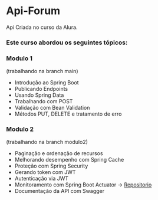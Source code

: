 # Api-Forum
 Api Criada no curso da Alura. 
 
<h3> Este curso abordou os seguintes tópicos: </h3>
<h3> Modulo 1 </h3> 
(trabalhando na branch main)

 - Introdução ao Spring Boot
 - Publicando Endpoints
 - Usando Spring Data
 - Trabalhando com POST
 - Validação com Bean Validation
 - Métodos PUT, DELETE e tratamento de erro
 
 <h3> Modulo 2 </h3> 
(trabalhando na branch modulo2)

 - Paginação e ordenação de recursos
 - Melhorando desempenho com Spring Cache
 - Proteção com Spring Security
 - Gerando token com JWT
 - Autenticação via JWT
 - Monitoramento com Spring Boot Actuator -> [Repositorio](https://github.com/lucianoromero/Api-SpringBootAdmin)
 - Documentação da API com Swagger
 
